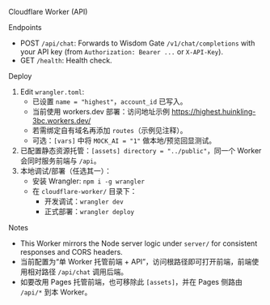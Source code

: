 Cloudflare Worker (API)

Endpoints
- POST `/api/chat`: Forwards to Wisdom Gate `/v1/chat/completions` with your API key (from `Authorization: Bearer ...` or `X-API-Key`).
- GET `/health`: Health check.

Deploy
1) Edit `wrangler.toml`:
   - 已设置 `name = "highest"`，`account_id` 已写入。
   - 当前使用 workers.dev 部署：访问地址示例
     https://highest.huinkling-3bc.workers.dev/
   - 若需绑定自有域名再添加 `routes`（示例见注释）。
   - 可选：`[vars]` 中将 `MOCK_AI = "1"` 做本地/预览回显测试。
2) 已配置静态资源托管：`[assets] directory = "../public"`，同一个 Worker 会同时服务前端与 `/api`。
3) 本地调试/部署（任选其一）：
   - 安装 Wrangler: `npm i -g wrangler`
   - 在 `cloudflare-worker/` 目录下：
     - 开发调试：`wrangler dev`
     - 正式部署：`wrangler deploy`

Notes
- This Worker mirrors the Node server logic under `server/` for consistent responses and CORS headers.
- 当前配置为“单 Worker 托管前端 + API”，访问根路径即可打开前端，前端使用相对路径 `/api/chat` 调用后端。
- 如要改用 Pages 托管前端，也可移除此 `[assets]`，并在 Pages 侧路由 `/api/*` 到本 Worker。
